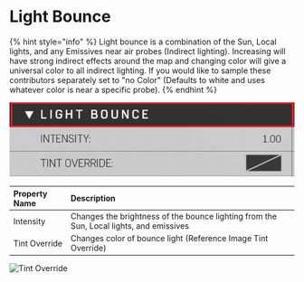 # Light Bounce

{% hint style="info" %}
Light bounce is a combination of the Sun, Local lights, and any Emissives near air probes (Indirect lighting). Increasing will have strong indirect effects around the map and changing color will give a universal color to all indirect lighting. If you would like to sample these contributors separately set to "no Color" (Defaults to white and uses whatever color is near a specific probe).
{% endhint %}

![Light Bounce Properties](../../.gitbook/assets/images/lighting/light-bounce-properties.png)

|Property Name|Description|
|:-- | :--|
|Intensity|Changes the brightness of the bounce lighting from the Sun, Local lights, and emissives|
|Tint Override|Changes color of bounce light (Reference Image Tint Override)|

![Tint Override](https://imgur.com/QiNPbqM.gif)
